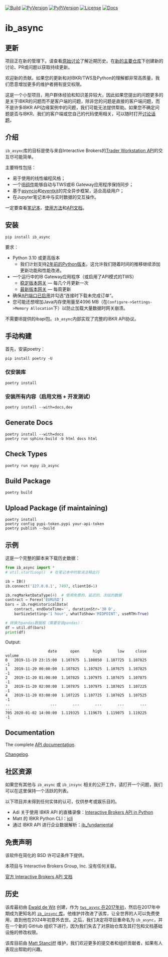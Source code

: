 [![Build](https://github.com/ib-api-reloaded/ib_async/actions/workflows/test.yml/badge.svg?branch=next)](https://github.com/ib-api-reloaded/ib_async/actions) [![PyVersion](https://img.shields.io/badge/python-3.10+-blue.svg)](#) <!-- [![Status](https://img.shields.io/badge/status-beta-green.svg)](#) --> [![PyPiVersion](https://img.shields.io/pypi/v/ib_async.svg)](https://pypi.python.org/pypi/ib_async) [![License](https://img.shields.io/badge/license-BSD-blue.svg)](#) <!-- [![Downloads](https://static.pepy.tech/badge/ib-insync)](https://pepy.tech/project/ib-insync) --> [![Docs](https://img.shields.io/badge/Documentation-green.svg)](https://ib-api-reloaded.github.io/ib_async/)

# ib_async

## 更新

项目正在新的管理下。请查看[原始讨论](https://github.com/mattsta/ib_insync/discussions)了解近期历史。在[新的主要仓库](https://github.com/ib-api-reloaded/ib_async)下创建新的讨论、PR或问题以获取持续更新。

欢迎新的贡献。如果您的更新和对IBKR/TWS及Python的理解都非常高质量，我们愿意增加更多的维护者拥有提交权限。

这是一个小型项目，用户群体经验和知识差异较大，因此如果您提出的问题更多的是关于IBKR的问题而不是客户端的问题，除非您的问题是直接的客户端问题，而不是许多IBKR API边缘案例中的问题，我们可能无法提供帮助。如果您不确定问题是否与IBKR、我们的客户端或您自己的代码使用相关，可以随时打开[讨论话题](https://github.com/ib-api-reloaded/ib_async/discussions)。

## 介绍

`ib_async`库的目标是使与来自Interactive Brokers的[Trader Workstation API](https://ibkrcampus.com/ibkr-api-page/twsapi-doc/)的交互尽可能简单。

主要特性包括：

* 易于使用的线性编程风格；
* 一个[IB组件](https://ib-api-reloaded.github.io/ib_async/api.html#module-ib_async.ib)能够自动与TWS或IB Gateway应用程序保持同步；
* 基于[asyncio](https://docs.python.org/3/library/asyncio.html)和[eventkit](https://github.com/erdewit/eventkit)的完全异步框架，适合高级用户；
* 在Jupyter笔记本中与实时数据的交互操作。

一定要查看[笔记本](https://ib-api-reloaded.github.io/ib_async/notebooks.html)、[使用方法](https://ib-api-reloaded.github.io/ib_async/recipes.html)和[API文档](https://ib-api-reloaded.github.io/ib_async/api.html)。

## 安装

```
pip install ib_async
```

要求：

- Python 3.10 或更高版本
  - 我们计划支持[2年前的Python版本](https://devguide.python.org/versions/)，这允许我们随着时间的推移继续添加更新功能和性能改进。
- 一个运行中的IB Gateway应用程序（或启用了API模式的TWS）
    - [稳定版本网关](https://www.interactivebrokers.com/en/trading/ibgateway-stable.php) — 每几个月更新一次
    - [最新版本网关](https://www.interactivebrokers.com/en/trading/ibgateway-latest.php) — 每周更新
- 确保[API端口已启用](https://ibkrcampus.com/ibkr-api-page/twsapi-doc/#tws-download)并勾选“连接时下载未完成订单”。
- 您可能还想增加Java内存使用量至4096 MB（在`Configure->Settings->Memory Allocation`下）以防止加载大量数据时网关崩溃。

不需要IB提供的ibapi包。`ib_async`内部实现了完整的IBKR API协议。

## 手动构建

首先，安装poetry：

```
pip install poetry -U
```
### 仅安装库

```
poetry install
```
### 安装所有内容（启用文档 + 开发测试）

```
poetry install --with=docs,dev
```

## Generate Docs

```
poetry install --with=docs
poetry run sphinx-build -b html docs html
```

## Check Types

```
poetry run mypy ib_async
```

## Build Package

```
poetry build
```

## Upload Package (if maintaining)

```
poetry install
poetry config pypi-token.pypi your-api-token
poetry publish --build
```

## 示例

这是一个完整的脚本来下载历史数据：

```python
from ib_async import *
# util.startLoop()  # 在笔记本中时取消注释此行

ib = IB()
ib.connect('127.0.0.1', 7497, clientId=1)

ib.reqMarketDataType(4)  # 使用免费的、延迟的、冻结的数据
contract = Forex('EURUSD')
bars = ib.reqHistoricalData(
    contract, endDateTime='', durationStr='30 D',
    barSizeSetting='1 hour', whatToShow='MIDPOINT', useRTH=True)

# 转换为pandas数据框（需要安装pandas）：
df = util.df(bars)
print(df)
```

Output:

```
                   date      open      high       low     close  volume
0   2019-11-19 23:15:00  1.107875  1.108050  1.107725  1.107825      -1
1   2019-11-20 00:00:00  1.107825  1.107925  1.107675  1.107825      -1
2   2019-11-20 01:00:00  1.107825  1.107975  1.107675  1.107875      -1
3   2019-11-20 02:00:00  1.107875  1.107975  1.107025  1.107225      -1
4   2019-11-20 03:00:00  1.107225  1.107725  1.107025  1.107525      -1
..                  ...       ...       ...       ...       ...     ...
705 2020-01-02 14:00:00  1.119325  1.119675  1.119075  1.119225      -1
```

## Documentation

The complete [API documentation](https://ib-api-reloaded.github.io/ib_async/api.html).

[Changelog](https://ib-api-reloaded.github.io/ib_async/changelog.html).

## 社区资源

如果您有其他与 `ib_async` 或 `ib_insync` 相关的公开工作，请打开一个问题，我们可以在这里保持一个活跃的列表。

以下项目并未得到任何实体的认可，仅供参考或娱乐目的。

- Adi 关于使用 IBKR API 的直播录像：[Interactive Brokers API in Python](https://www.youtube.com/playlist?list=PLCZZtBmmgxn8CFKysCkcl-B1tqRgCCNIX)
- Matt 的 IBKR Python CLI：[icli](http://github.com/mattsta/icli)
- 通过 IBKR API 进行企业数据解析：[ib_fundamental](https://github.com/quantbelt/ib_fundamental)

## 免责声明

该软件在简化的 BSD 许可证条件下提供。

本项目与 Interactive Brokers Group, Inc. 没有任何关联。

[官方 Interactive Brokers API 文档](https://ibkrcampus.com/ibkr-api-page/twsapi-doc/)

## 历史

该库最初由 [Ewald de Wit](https://github.com/erdewit) 创建，作为 [`tws_async` 在2017年初](https://github.com/erdewit/tws_async)，然后在2017年中期成为更知名的 [`ib_insync` 库](https://github.com/erdewit/ib_insync)。他维护并改进了该库，让全世界的人可以免费使用，直到他在2024年初意外去世。之后，我们决定将项目重命名为 `ib_async`，并在一个新的 GitHub 组织下进行，因为我们失去了对原始仓库及其打包和文档基础设施的修改权限。

该库目前由 [Matt Stancliff](https://github.com/mattsta) 维护，我们欢迎更多的提交者和组织贡献者，如果有人表现出帮助的兴趣。
